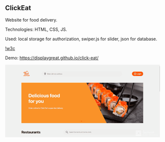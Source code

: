 ## ClickEat

Website for food delivery.

Technologies: HTML, CSS, JS.

Used: local storage for authorization, swiper.js for slider, json for database.

[!w3c](https://img.shields.io/w3c-validation/html?targetUrl=https%3A%2F%2Fdisplaygreat.github.io%2Fclick-eat%2F)

Demo: https://displaygreat.github.io/click-eat/

[![Click-Eat-HTML-CSS-JS](https://github.com/displaygreat/displaygreat/blob/main/Click-Eat.gif)](https://youtu.be/Gr_gfJRGY-o)

